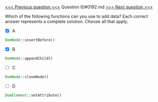 [<<< Previous question <<<](0191.md)  Question ID#0192.md  [>>> Next question >>>](0193.md) 

Which of the following functions can you use to add data? Each correct answer represents a complete solution. Choose all that apply.

- [x] A
```php
DomNode::insertBefore()
```

- [x] B
```php
DomNode::appendChild()
```

- [ ] C
```php
DomNode::cloneNode()
```

- [ ] D
```php
DomElement::setAttribute()
```


